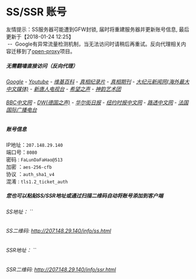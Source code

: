 # SS/SSR 账号 

友情提示：SS服务器可能遭到GFW封锁, 届时将重建服务器并更新账号信息, 最后更新于【2018-01-24 12:25】
<br/>&nbsp;--&nbsp; Google有异常流量检测机制，当无法访问时请稍后再重试。反向代理相关内容迁移到了[open-proxy](https://github.com/gfw-breaker/open-proxy)项目。

#####  无需翻墙直接访问（反向代理）
######  [Google](http://207.148.29.140:8888/search?q=425事件) - [Youtube](http://207.148.29.140:8700/results?search_query=器官) - [维基百科](http://207.148.29.140:8100/wiki/喬高-麥塔斯調查報告) - [真相纪录片](http://207.148.29.140/videos) - [真相期刊](http://207.148.29.140/display.aspx?category_id=3&zhuanti_id=2) - [大纪元新闻网(海外最大中文媒体)](http://207.148.29.140/gb/nsc413.htm) - [新唐人电视台](http://207.148.29.140:8000/xtr/gb/prog204.html) - [希望之声](http://207.148.29.140:8200) - [神韵艺术团](http://207.148.29.140:8000/xtr/gb/prog673.html)<br/> <br/> [BBC中文网](http://207.148.29.140:9100/zhongwen) - [DW(德国之声)](http://207.148.29.140:9200/zh/在线报导/s-9058?&zhongwen=simp) - [华尔街日报](http://207.148.29.140:9300) - [纽约时报中文网](http://207.148.29.140:9400) - [路透中文网](http://207.148.29.140:9500/)  - [法国国际广播电台](http://207.148.29.140:9600/)

##### 账号信息
IP地址：`207.148.29.140`  
端口号：`8080`  
密码  : `FaLunDaFaHao@513`  
加密  ：`aes-256-cfb`  
协议  ：`auth_sha1_v4`  
混淆  : `tls1.2_ticket_auth`  

##### 您也可以粘贴SS/SSR地址或通过扫描二维码自动将账号添加到客户端

######  SS地址： ``   
######  SS二维码:  <a href="http://207.148.29.140/info/ss.html" target="_blank">http://207.148.29.140/info/ss.html</a>

######  SSR地址： ``     
######  SSR二维码:  <a href="http://207.148.29.140/info/ssr.html" target="_blank">http://207.148.29.140/info/ssr.html</a>


